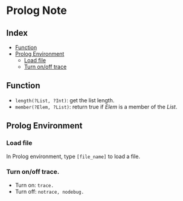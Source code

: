 # Prolog Note

## Index
* [Function](#Function)
* [Prolog Environment](#Prolog-Environment)
  * [Load file](#Load-file)
  * [Turn on/off trace](#Turn-on/off-trace)

## Function
* `length(?List, ?Int)`: get the list length.
* `member(?Elem, ?List)`: return true if *Elem* is a member of the *List*.

## Prolog Environment
### Load file
In Prolog environment, type `[file_name]` to load a file.
### Turn on/off trace.
* Turn on: `trace.`
* Turn off: `notrace, nodebug.`